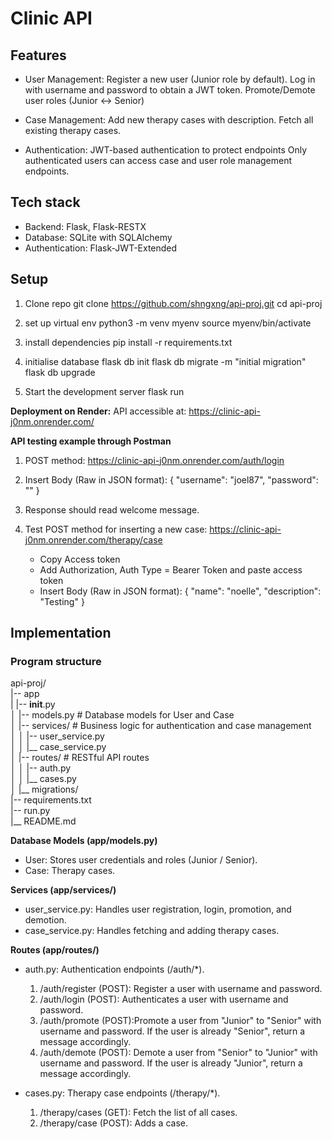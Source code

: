# Clinic API 

## Features
- User Management:
Register a new user (Junior role by default).
Log in with username and password to obtain a JWT token.
Promote/Demote user roles (Junior <-> Senior)

- Case Management:
Add new therapy cases with description.
Fetch all existing therapy cases.

- Authentication:
JWT-based authentication to protect endpoints
Only authenticated users can access case and user role management endpoints.


## Tech stack
- Backend: Flask, Flask-RESTX
- Database: SQLite with SQLAlchemy
- Authentication: Flask-JWT-Extended

## Setup
1. Clone repo
git clone https://github.com/shngxng/api-proj.git
cd api-proj

2. set up virtual env
python3 -m venv myenv
source myenv/bin/activate  

3. install dependencies
pip install -r requirements.txt

4. initialise database
flask db init
flask db migrate -m "initial migration"
flask db upgrade

5. Start the development server
flask run

**Deployment on Render:**
API accessible at: https://clinic-api-j0nm.onrender.com/

**API testing example through Postman**
1. POST method: https://clinic-api-j0nm.onrender.com/auth/login

2. Insert Body (Raw in JSON format):
{
  "username": "joel87",
  "password": ""
}

3. Response should read welcome message. 

4. Test POST method for inserting a new case: https://clinic-api-j0nm.onrender.com/therapy/case
    - Copy Access token
    - Add Authorization, Auth Type = Bearer Token and paste access token
    - Insert Body (Raw in JSON format):
{
  "name": "noelle",
  "description": "Testing"
}



## Implementation 

### Program structure 
api-proj/ \
|-- app \
|   |-- __init__.py \
│   |-- models.py          # Database models for  User and Case \
│   |-- services/          # Business logic for authentication and case management \
│   │   |-- user_service.py \
│   │   |__ case_service.py \
│   |-- routes/            # RESTful API routes \
│   │   |-- auth.py \
│   │   |__ cases.py \
│   |__ migrations/ \
|-- requirements.txt \
|-- run.py \
|__ README.md 

**Database Models (app/models.py)**
- User: Stores user credentials and roles (Junior / Senior).
- Case: Therapy cases.

**Services (app/services/)**
- user_service.py: Handles user registration, login, promotion, and demotion.
- case_service.py: Handles fetching and adding therapy cases.

**Routes (app/routes/)**
- auth.py: Authentication endpoints (/auth/*).
    1. /auth/register (POST): Register a user with username and password.
    2. /auth/login (POST): Authenticates a user with username and password.
    3. /auth/promote (POST):Promote a user from "Junior" to "Senior" with username and password. If the user is already "Senior", return a message accordingly.
    4. /auth/demote (POST): Demote a user from "Senior" to "Junior" with username and password. If the user is already "Junior", return a message accordingly.

- cases.py: Therapy case endpoints (/therapy/*).
    1. /therapy/cases (GET): Fetch the list of all cases.
    2. /therapy/case (POST): Adds a case.


